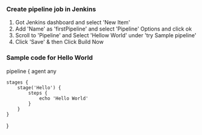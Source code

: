 ### Create pipeline job in Jenkins
1. Got Jenkins dashboard and select 'New Item'
2. Add 'Name' as 'firstPipeline' and select 'Pipeline' Options and click ok
3. Scroll to 'Pipeline' and Select 'Hellow World' under 'try Sample pipeline'
4. Click 'Save' & then Click Build Now

### Sample code for Hello World
pipeline {
    agent any

    stages {
        stage('Hello') {
            steps {
                echo 'Hello World'
            }
        }
    }
}

